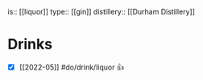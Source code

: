 is:: [[liquor]]
type:: [[gin]]
distillery:: [[Durham Distillery]]

# Drinks
- [x] [[2022-05]] #do/drink/liquor 👍

